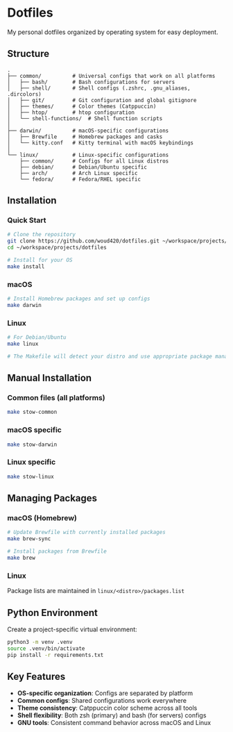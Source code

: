 # Dotfiles

My personal dotfiles organized by operating system for easy deployment.

## Structure

```
.
├── common/          # Universal configs that work on all platforms
│   ├── bash/        # Bash configurations for servers
│   ├── shell/       # Shell configs (.zshrc, .gnu_aliases, .dircolors)
│   ├── git/         # Git configuration and global gitignore
│   ├── themes/      # Color themes (Catppuccin)
│   ├── htop/        # htop configuration
│   └── shell-functions/  # Shell function scripts
│
├── darwin/          # macOS-specific configurations
│   ├── Brewfile     # Homebrew packages and casks
│   └── kitty.conf   # Kitty terminal with macOS keybindings
│
└── linux/           # Linux-specific configurations
    ├── common/      # Configs for all Linux distros
    ├── debian/      # Debian/Ubuntu specific
    ├── arch/        # Arch Linux specific
    └── fedora/      # Fedora/RHEL specific
```

## Installation

### Quick Start

```bash
# Clone the repository
git clone https://github.com/woud420/dotfiles.git ~/workspace/projects/dotfiles
cd ~/workspace/projects/dotfiles

# Install for your OS
make install
```

### macOS

```bash
# Install Homebrew packages and set up configs
make darwin
```

### Linux

```bash
# For Debian/Ubuntu
make linux

# The Makefile will detect your distro and use appropriate package manager
```

## Manual Installation

### Common files (all platforms)
```bash
make stow-common
```

### macOS specific
```bash
make stow-darwin
```

### Linux specific
```bash
make stow-linux
```

## Managing Packages

### macOS (Homebrew)
```bash
# Update Brewfile with currently installed packages
make brew-sync

# Install packages from Brewfile
make brew
```

### Linux
Package lists are maintained in `linux/<distro>/packages.list`

## Python Environment

Create a project-specific virtual environment:

```bash
python3 -m venv .venv
source .venv/bin/activate
pip install -r requirements.txt
```

## Key Features

- **OS-specific organization**: Configs are separated by platform
- **Common configs**: Shared configurations work everywhere
- **Theme consistency**: Catppuccin color scheme across all tools
- **Shell flexibility**: Both zsh (primary) and bash (for servers) configs
- **GNU tools**: Consistent command behavior across macOS and Linux